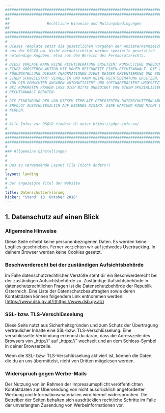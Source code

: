 ```yaml
---
################################################################################
################################################################################
##                                                                            ##
##                 Rechtliche Hinweise und Nutzungsbedingungen                ##
##                                                                            ##
################################################################################
################################################################################
#
# Dieses Template setzt die gesetzlichen Vorgaben der Anbieterkennzeichnung 
# aus der DSGVO um. Nicht berücksichtigt werden spezielle gesetzlich  
# notwendige Angaben, etwa aus dem Bereich des Fernabsatzrechts.
#
# DIESE VORLAGE KANN KEINE RECHTSBERATUNG ERSETZEN! KONSULTIERE UNBEDINGT VOR
# EINER GRÖSZEREN AKTION MIT HOHER REICHWEITE EINEN RECHTSANWALT. DIE ZUR-VER-
# FÜGUNGSTELLUNG DIESER INFORMATIONEN DIENT DEINER ORIENTIERUNG UND SOLL DIR ZU
# EINEM SCHNELLSTART VERHELFEN UND KANN KEINE RECHTSBERATUNG ERSETZEN, DA DIE 
# VON DIR GEMACHTEN ANGABEN AUTOMATISIERT UND SOFTWAREBASIERT UMGESETZT WERDEN.
# BEI KONKRETEN FRAGEN LASS DICH BITTE UNBEDINGT VON EINEM SPEZIALISIERTEN
# RECHTSANWALT BERATEN.
#
# DIE EINBINDUNG DER VON DIESEM TEMPLATE GENERIERTEN DATENSCHUTZERKLÄRUNG
# ERFOLGT AUSSCHLIESZLICH AUF EIGENES RISIKO. EINE HAFTUNG KANN NICHT ÜBERNOMMEN
# WERDEN.
#
#
# Alle Infos zur DSGVO findest du unter https://gdpr-info.eu/
#
################################################################################
################################################################################
################################################################################
#
### Allgemeine Einstellungen
#
#
# Das zu verwendende Layout File (nicht ändern!)
#
layout: landing
#
# Der angezeigte Titel der Website
#
title: Datenschutzerklärung
kicker: "Stand: 13. Oktober 2018"
---
```

## 1. Datenschutz auf einen Blick

### Allgemeine Hinweise

Diese Seite erhebt keine personenbezogenen Daten. Es werden keine Logfiles geschrieben. Ferner verzichten wir auf jedwedes Usertracking. In deinem Browser werden keine Cookies gesetzt.

### Beschwerderecht bei der zuständigen Aufsichtsbehörde

Im Falle datenschutzrechtlicher Verstöße steht dir ein Beschwerderecht bei der zuständigen Aufsichtsbehörde zu. Zuständige Aufsichtsbehörde in datenschutzrechtlichen Fragen ist die Datenschutzbehörde der Republik Österreich. Eine Liste der Datenschutzbeauftragten sowie deren Kontaktdaten können folgendem Link entnommen werden: [https://www.dsb.gv.at/](https://www.dsb.gv.at/)

### SSL- bzw. TLS-Verschlüsselung

Diese Seite nutzt aus Sicherheitsgründen und zum Schutz der Übertragung vertraulicher Inhalte eine SSL-bzw. TLS-Verschlüsselung. Eine verschlüsselte Verbindung erkennst du daran, dass die Adresszeile des Browsers von „http://” auf „https://” wechselt und an dem Schloss-Symbol in deiner Browserzeile.

Wenn die SSL- bzw. TLS-Verschlüsselung aktiviert ist, können die Daten, die du an uns übermittelst, nicht von Dritten mitgelesen werden.

### Widerspruch gegen Werbe-Mails

Der Nutzung von im Rahmen der Impressumspflicht veröffentlichten Kontaktdaten zur Übersendung von nicht ausdrücklich angeforderter Werbung und Informationsmaterialien wird hiermit widersprochen. Die Betreiber der Seiten behalten sich ausdrücklich rechtliche Schritte im Falle der unverlangten Zusendung von Werbeinformationen vor.
